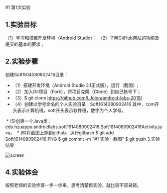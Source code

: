 #1 第1次实验

## 1.实验目标

 （1）学习和搭建开发环境（Android Studio）；
 （2）了解GitHub网站的功能及提交的基本的要求；
  ## 2.实验步骤
 
 创建Soft1614080902416目录：
 
  * （1）搭建开发环境（Android Studio 3.1正式版），运行（截图）；
  * （2）加入Git项目（Fork），将项目克隆（Clone）到自己帐号下；
  * （3）$ git clone https://github.com/LJolon/android-labs-2018/
  * （4）创建以学号命名的个人实验目录：Soft1614080902416 其中，com开头表示计算机班，soft开头表示软件班，数字为个人学号。
 
  * (5)创建一个Java类：edu.hzuapps.androidlabs.soft1614080902416.Soft1614080902416Activity.java。
  * (6)将截图上穿到github，运行gitbash
    $ git add Soft1614080902416.PNG
    $ git commit -m "#1 实验一截图"
    $ git push
   3.实验结果
   
 ![screen](https://github.com/779221136/android-labs-2018/blob/master/soft1614080902416/Soft1614080902416Activity.png)
  ## 4.实验体会
  按照老师的实验步骤一步一步来，思考清楚再实验，就比较不容易错。
